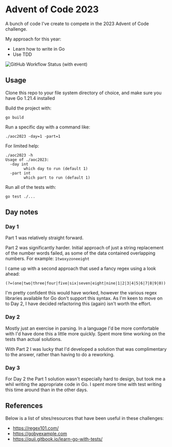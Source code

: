# Advent of Code 2023

A bunch of code I've create to compete in the 2023 Advent of Code challenge.

My approach for this year:

* Learn how to write in Go
* Use TDD

![GitHub Workflow Status (with event)](https://img.shields.io/github/actions/workflow/status/hellboy1975/aoc2023/.github%2Fworkflows%2Fgo.yml)

## Usage

Clone this repo to your file system directory of choice, and make sure you have Go 1.21.4 installed

Build the project with:

```
go build
```

Run a specific day with a command like:

```
./aoc2023 -day=1 -part=1
```

For limited help:

```
./aoc2023 -h
Usage of ./aoc2023:
  -day int
        which day to run (default 1)
  -part int
        which part to run (default 1)
```

Run all of the tests with:

```
go test ./...
```

## Day notes

### Day 1

Part 1 was relatively straight forward.

Part 2 was significantly harder.  Initial approach of just a string replacement of the number words failed, as some of the data contained overlapping numbers.
For example: `1twoxyzoneeight`

I came up with a second approach that used a fancy regex using a look ahead:

```
(?=(one|two|three|four|five|six|seven|eight|nine|1|2|3|4|5|6|7|8|9|0))
```

I'm pretty confident this would have worked, however the various regex libraries available for Go don't support this syntax.  As I'm keen to move on to Day 2,
I have decided refactoring this (again) isn't worth the effort.

### Day 2

Mostly just an exercise in parsing.  In a language I'd be more comfortable with I'd have done this a little more quickly.  Spent more time working on the tests than actual solutions.

With Part 2 I was lucky that I'd developed a solution that was complimentary to the answer, rather than having to do a reworking.

### Day 3

For Day 2 the Part 1 solution wasn't especially hard to design, but took me a whil writing the appropriate code in Go. 
I spent more time with test writing this time around than in the other days.

## References

Below is a list of sites/resources that have been useful in these challenges:

* https://regex101.com/
* https://gobyexample.com
* https://quii.gitbook.io/learn-go-with-tests/
